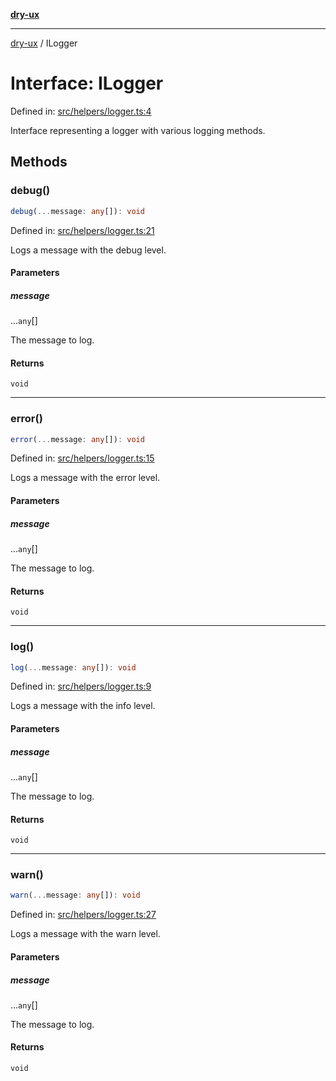 [**dry-ux**](../README.md)

***

[dry-ux](../globals.md) / ILogger

# Interface: ILogger

Defined in: [src/helpers/logger.ts:4](https://github.com/navedr/dry-ux/blob/fa9fb1e7600855fffa8e3918bf7bfc6bfd8c02b5/src/helpers/logger.ts#L4)

Interface representing a logger with various logging methods.

## Methods

### debug()

```ts
debug(...message: any[]): void
```

Defined in: [src/helpers/logger.ts:21](https://github.com/navedr/dry-ux/blob/fa9fb1e7600855fffa8e3918bf7bfc6bfd8c02b5/src/helpers/logger.ts#L21)

Logs a message with the debug level.

#### Parameters

##### message

...`any`[]

The message to log.

#### Returns

`void`

***

### error()

```ts
error(...message: any[]): void
```

Defined in: [src/helpers/logger.ts:15](https://github.com/navedr/dry-ux/blob/fa9fb1e7600855fffa8e3918bf7bfc6bfd8c02b5/src/helpers/logger.ts#L15)

Logs a message with the error level.

#### Parameters

##### message

...`any`[]

The message to log.

#### Returns

`void`

***

### log()

```ts
log(...message: any[]): void
```

Defined in: [src/helpers/logger.ts:9](https://github.com/navedr/dry-ux/blob/fa9fb1e7600855fffa8e3918bf7bfc6bfd8c02b5/src/helpers/logger.ts#L9)

Logs a message with the info level.

#### Parameters

##### message

...`any`[]

The message to log.

#### Returns

`void`

***

### warn()

```ts
warn(...message: any[]): void
```

Defined in: [src/helpers/logger.ts:27](https://github.com/navedr/dry-ux/blob/fa9fb1e7600855fffa8e3918bf7bfc6bfd8c02b5/src/helpers/logger.ts#L27)

Logs a message with the warn level.

#### Parameters

##### message

...`any`[]

The message to log.

#### Returns

`void`

